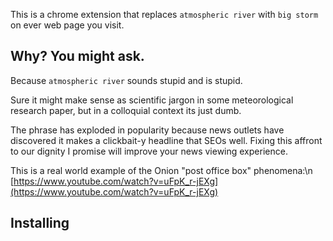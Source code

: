 This is a chrome extension that replaces `atmospheric­ river` with `big storm` on ever web page you visit.

## Why? You might ask.

Because `atmospheric­ river` sounds stupid and is stupid.

Sure it might make sense as scientific jargon in some meteorological research paper, but in a colloquial context its
just dumb.

The phrase has exploded in popularity because news outlets have discovered it makes a clickbait-y headline that SEOs
well. Fixing this affront to our dignity I promise will improve your news viewing experience.

This is a real world example of the Onion "post office box" phenomena:\n
[https://www.youtube.com/watch?v=uFpK_r-jEXg](https://www.youtube.com/watch?v=uFpK_r-jEXg)

## Installing

